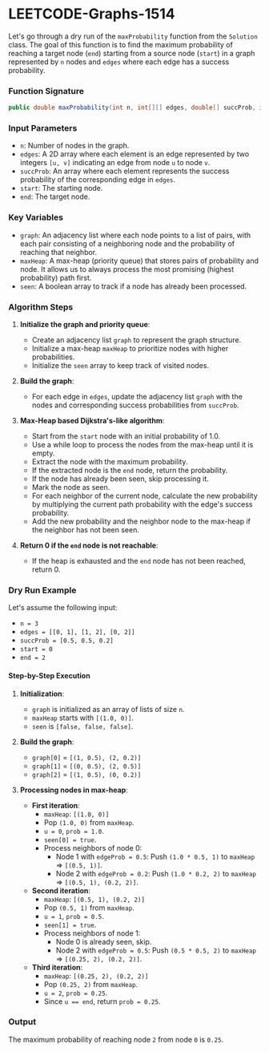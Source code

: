 # LEETCODE-Graphs-1514
Let's go through a dry run of the `maxProbability` function from the `Solution` class. The goal of this function is to find the maximum probability of reaching a target node (`end`) starting from a source node (`start`) in a graph represented by `n` nodes and `edges` where each edge has a success probability.

### Function Signature
```java
public double maxProbability(int n, int[][] edges, double[] succProb, int start, int end)
```

### Input Parameters
- `n`: Number of nodes in the graph.
- `edges`: A 2D array where each element is an edge represented by two integers `[u, v]` indicating an edge from node `u` to node `v`.
- `succProb`: An array where each element represents the success probability of the corresponding edge in `edges`.
- `start`: The starting node.
- `end`: The target node.

### Key Variables
- `graph`: An adjacency list where each node points to a list of pairs, with each pair consisting of a neighboring node and the probability of reaching that neighbor.
- `maxHeap`: A max-heap (priority queue) that stores pairs of probability and node. It allows us to always process the most promising (highest probability) path first.
- `seen`: A boolean array to track if a node has already been processed.

### Algorithm Steps
1. **Initialize the graph and priority queue**:
   - Create an adjacency list `graph` to represent the graph structure.
   - Initialize a max-heap `maxHeap` to prioritize nodes with higher probabilities.
   - Initialize the `seen` array to keep track of visited nodes.
   
2. **Build the graph**:
   - For each edge in `edges`, update the adjacency list `graph` with the nodes and corresponding success probabilities from `succProb`.

3. **Max-Heap based Dijkstra's-like algorithm**:
   - Start from the `start` node with an initial probability of 1.0.
   - Use a while loop to process the nodes from the max-heap until it is empty.
   - Extract the node with the maximum probability.
   - If the extracted node is the `end` node, return the probability.
   - If the node has already been seen, skip processing it.
   - Mark the node as seen.
   - For each neighbor of the current node, calculate the new probability by multiplying the current path probability with the edge's success probability.
   - Add the new probability and the neighbor node to the max-heap if the neighbor has not been seen.

4. **Return 0 if the `end` node is not reachable**:
   - If the heap is exhausted and the `end` node has not been reached, return 0.

### Dry Run Example
Let's assume the following input:
- `n = 3`
- `edges = [[0, 1], [1, 2], [0, 2]]`
- `succProb = [0.5, 0.5, 0.2]`
- `start = 0`
- `end = 2`

#### Step-by-Step Execution

1. **Initialization**:
   - `graph` is initialized as an array of lists of size `n`.
   - `maxHeap` starts with `[(1.0, 0)]`.
   - `seen` is `[false, false, false]`.

2. **Build the graph**:
   - `graph[0]` = `[(1, 0.5), (2, 0.2)]`
   - `graph[1]` = `[(0, 0.5), (2, 0.5)]`
   - `graph[2]` = `[(1, 0.5), (0, 0.2)]`

3. **Processing nodes in max-heap**:
   - **First iteration**:
     - `maxHeap`: `[(1.0, 0)]` 
     - Pop `(1.0, 0)` from `maxHeap`.
     - `u = 0`, `prob = 1.0`.
     - `seen[0] = true`.
     - Process neighbors of node 0:
       - Node 1 with `edgeProb = 0.5`: Push `(1.0 * 0.5, 1)` to `maxHeap` => `[(0.5, 1)]`.
       - Node 2 with `edgeProb = 0.2`: Push `(1.0 * 0.2, 2)` to `maxHeap` => `[(0.5, 1), (0.2, 2)]`.
   - **Second iteration**:
     - `maxHeap`: `[(0.5, 1), (0.2, 2)]`
     - Pop `(0.5, 1)` from `maxHeap`.
     - `u = 1`, `prob = 0.5`.
     - `seen[1] = true`.
     - Process neighbors of node 1:
       - Node 0 is already seen, skip.
       - Node 2 with `edgeProb = 0.5`: Push `(0.5 * 0.5, 2)` to `maxHeap` => `[(0.25, 2), (0.2, 2)]`.
   - **Third iteration**:
     - `maxHeap`: `[(0.25, 2), (0.2, 2)]`
     - Pop `(0.25, 2)` from `maxHeap`.
     - `u = 2`, `prob = 0.25`.
     - Since `u == end`, return `prob = 0.25`.

### Output
The maximum probability of reaching node `2` from node `0` is `0.25`.
